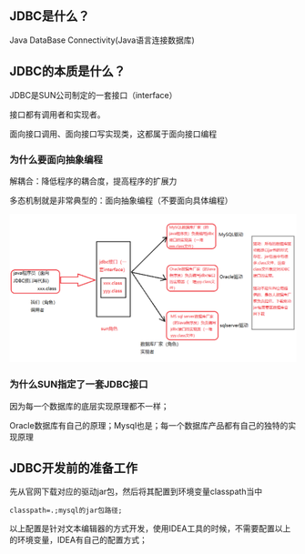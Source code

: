 ## JDBC是什么？

Java DataBase Connectivity(Java语言连接数据库)

## JDBC的本质是什么？

JDBC是SUN公司制定的一套接口（interface）

接口都有调用者和实现者。

面向接口调用、面向接口写实现类，这都属于面向接口编程

### 为什么要面向抽象编程

解耦合：降低程序的耦合度，提高程序的扩展力

多态机制就是非常典型的：面向抽象编程（不要面向具体编程）

![image-20210614103231099](image-20210614103231099.png)

### 为什么SUN指定了一套JDBC接口

因为每一个数据库的底层实现原理都不一样；

Oracle数据库有自己的原理；Mysql也是；每一个数据库产品都有自己的独特的实现原理

## JDBC开发前的准备工作

先从官网下载对应的驱动jar包，然后将其配置到环境变量classpath当中

`classpath=.;mysql的jar包路径;`

以上配置是针对文本编辑器的方式开发，使用IDEA工具的时候，不需要配置以上的环境变量，IDEA有自己的配置方式；
